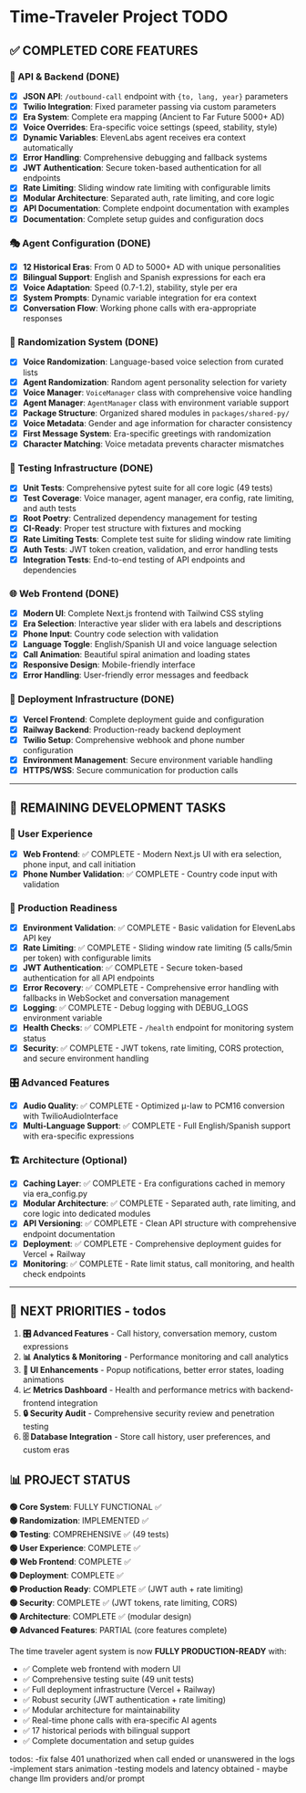 # Time-Traveler Project TODO

## ✅ COMPLETED CORE FEATURES

### 🔄 API & Backend (DONE)
- [x] **JSON API**: `/outbound-call` endpoint with `{to, lang, year}` parameters
- [x] **Twilio Integration**: Fixed parameter passing via custom parameters
- [x] **Era System**: Complete era mapping (Ancient to Far Future 5000+ AD)
- [x] **Voice Overrides**: Era-specific voice settings (speed, stability, style)
- [x] **Dynamic Variables**: ElevenLabs agent receives era context automatically
- [x] **Error Handling**: Comprehensive debugging and fallback systems
- [x] **JWT Authentication**: Secure token-based authentication for all endpoints
- [x] **Rate Limiting**: Sliding window rate limiting with configurable limits
- [x] **Modular Architecture**: Separated auth, rate limiting, and core logic
- [x] **API Documentation**: Complete endpoint documentation with examples
- [x] **Documentation**: Complete setup guides and configuration docs

### 🎭 Agent Configuration (DONE)
- [x] **12 Historical Eras**: From 0 AD to 5000+ AD with unique personalities
- [x] **Bilingual Support**: English and Spanish expressions for each era
- [x] **Voice Adaptation**: Speed (0.7-1.2), stability, style per era
- [x] **System Prompts**: Dynamic variable integration for era context
- [x] **Conversation Flow**: Working phone calls with era-appropriate responses

### 🎲 Randomization System (DONE)
- [x] **Voice Randomization**: Language-based voice selection from curated lists
- [x] **Agent Randomization**: Random agent personality selection for variety
- [x] **Voice Manager**: `VoiceManager` class with comprehensive voice handling
- [x] **Agent Manager**: `AgentManager` class with environment variable support
- [x] **Package Structure**: Organized shared modules in `packages/shared-py/`
- [x] **Voice Metadata**: Gender and age information for character consistency
- [x] **First Message System**: Era-specific greetings with randomization
- [x] **Character Matching**: Voice metadata prevents character mismatches

### 🧪 Testing Infrastructure (DONE)
- [x] **Unit Tests**: Comprehensive pytest suite for all core logic (49 tests)
- [x] **Test Coverage**: Voice manager, agent manager, era config, rate limiting, and auth tests
- [x] **Root Poetry**: Centralized dependency management for testing
- [x] **CI-Ready**: Proper test structure with fixtures and mocking
- [x] **Rate Limiting Tests**: Complete test suite for sliding window rate limiting
- [x] **Auth Tests**: JWT token creation, validation, and error handling tests
- [x] **Integration Tests**: End-to-end testing of API endpoints and dependencies

### 🌐 Web Frontend (DONE)
- [x] **Modern UI**: Complete Next.js frontend with Tailwind CSS styling
- [x] **Era Selection**: Interactive year slider with era labels and descriptions
- [x] **Phone Input**: Country code selection with validation
- [x] **Language Toggle**: English/Spanish UI and voice language selection
- [x] **Call Animation**: Beautiful spiral animation and loading states
- [x] **Responsive Design**: Mobile-friendly interface
- [x] **Error Handling**: User-friendly error messages and feedback

### 🚀 Deployment Infrastructure (DONE)
- [x] **Vercel Frontend**: Complete deployment guide and configuration
- [x] **Railway Backend**: Production-ready backend deployment
- [x] **Twilio Setup**: Comprehensive webhook and phone number configuration
- [x] **Environment Management**: Secure environment variable handling
- [x] **HTTPS/WSS**: Secure communication for production calls

---

## 🔧 REMAINING DEVELOPMENT TASKS

### 🎨 User Experience
- [x] **Web Frontend**: ✅ COMPLETE - Modern Next.js UI with era selection, phone input, and call initiation
- [x] **Phone Number Validation**: ✅ COMPLETE - Country code input with validation

### 🚀 Production Readiness
- [x] **Environment Validation**: ✅ COMPLETE - Basic validation for ElevenLabs API key
- [x] **Rate Limiting**: ✅ COMPLETE - Sliding window rate limiting (5 calls/5min per token) with configurable limits
- [x] **JWT Authentication**: ✅ COMPLETE - Secure token-based authentication for all API endpoints
- [x] **Error Recovery**: ✅ COMPLETE - Comprehensive error handling with fallbacks in WebSocket and conversation management
- [x] **Logging**: ✅ COMPLETE - Debug logging with DEBUG_LOGS environment variable
- [x] **Health Checks**: ✅ COMPLETE - `/health` endpoint for monitoring system status
- [x] **Security**: ✅ COMPLETE - JWT tokens, rate limiting, CORS protection, and secure environment handling

### 🎛️ Advanced Features
- [x] **Audio Quality**: ✅ COMPLETE - Optimized μ-law to PCM16 conversion with TwilioAudioInterface
- [x] **Multi-Language Support**: ✅ COMPLETE - Full English/Spanish support with era-specific expressions

### 🏗️ Architecture (Optional)
- [x] **Caching Layer**: ✅ COMPLETE - Era configurations cached in memory via era_config.py
- [x] **Modular Architecture**: ✅ COMPLETE - Separated auth, rate limiting, and core logic into dedicated modules
- [x] **API Versioning**: ✅ COMPLETE - Clean API structure with comprehensive endpoint documentation
- [x] **Deployment**: ✅ COMPLETE - Comprehensive deployment guides for Vercel + Railway
- [x] **Monitoring**: ✅ COMPLETE - Rate limit status, call monitoring, and health check endpoints

---

## 🎯 NEXT PRIORITIES - todos

1. **🎛️ Advanced Features** - Call history, conversation memory, custom expressions
2. **📊 Analytics & Monitoring** - Performance monitoring and call analytics
3. **🎨 UI Enhancements** - Popup notifications, better error states, loading animations
4. **📈 Metrics Dashboard** - Health and performance metrics with backend-frontend integration
5. **🔒 Security Audit** - Comprehensive security review and penetration testing
6. **🗄️ Database Integration** - Store call history, user preferences, and custom eras

## 📊 PROJECT STATUS

**🟢 Core System**: FULLY FUNCTIONAL ✅  
**🟢 Randomization**: IMPLEMENTED ✅  
**🟢 Testing**: COMPREHENSIVE ✅ (49 tests)  
**🟢 User Experience**: COMPLETE ✅  
**🟢 Web Frontend**: COMPLETE ✅  
**🟢 Deployment**: COMPLETE ✅  
**🟢 Production Ready**: COMPLETE ✅ (JWT auth + rate limiting)  
**🟢 Security**: COMPLETE ✅ (JWT tokens, rate limiting, CORS)  
**🟢 Architecture**: COMPLETE ✅ (modular design)  
**🟡 Advanced Features**: PARTIAL (core features complete)  

The time traveler agent system is now **FULLY PRODUCTION-READY** with:
- ✅ Complete web frontend with modern UI
- ✅ Comprehensive testing suite (49 unit tests)
- ✅ Full deployment infrastructure (Vercel + Railway)
- ✅ Robust security (JWT authentication + rate limiting)
- ✅ Modular architecture for maintainability
- ✅ Real-time phone calls with era-specific AI agents
- ✅ 17 historical periods with bilingual support
- ✅ Complete documentation and setup guides

todos:
-fix false 401 unathorized when call ended or unanswered in the logs
-implement stars animation
-testing models and latency obtained - maybe change llm providers and/or prompt


